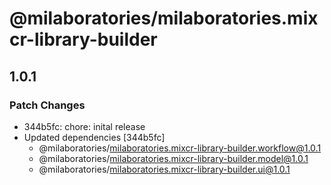 # @milaboratories/milaboratories.mixcr-library-builder

## 1.0.1

### Patch Changes

- 344b5fc: chore: inital release
- Updated dependencies [344b5fc]
  - @milaboratories/milaboratories.mixcr-library-builder.workflow@1.0.1
  - @milaboratories/milaboratories.mixcr-library-builder.model@1.0.1
  - @milaboratories/milaboratories.mixcr-library-builder.ui@1.0.1
